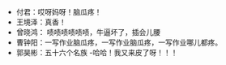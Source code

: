 
- 付君：哎呀妈呀！脑瓜疼！
- 王境泽：真香！
- 曾晓鸿： 啧啧啧啧啧啧，牛逼坏了，插会儿腰
- 曹钟阳：一写作业脑瓜疼，一写作业脑瓜疼，一写作业哪儿都疼。
- 郭昊彬：五十六个名族
-哈哈！我又来皮了呀！！！